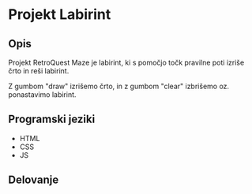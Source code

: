 # Projekt Labirint

## Opis
 Projekt RetroQuest Maze je labirint, ki s pomočjo točk pravilne poti izriše črto in reši labirint.

 Z gumbom "draw" izrišemo črto, in z gumbom "clear" izbrišemo oz. ponastavimo labirint. 
## Programski jeziki
- HTML
- CSS
- JS
## Delovanje

